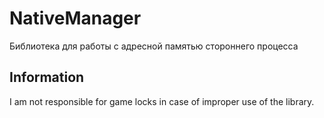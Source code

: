 # NativeManager
Библиотека для работы с адресной памятью стороннего процесса

## Information
I am not responsible for game locks in case of improper use of the library.
